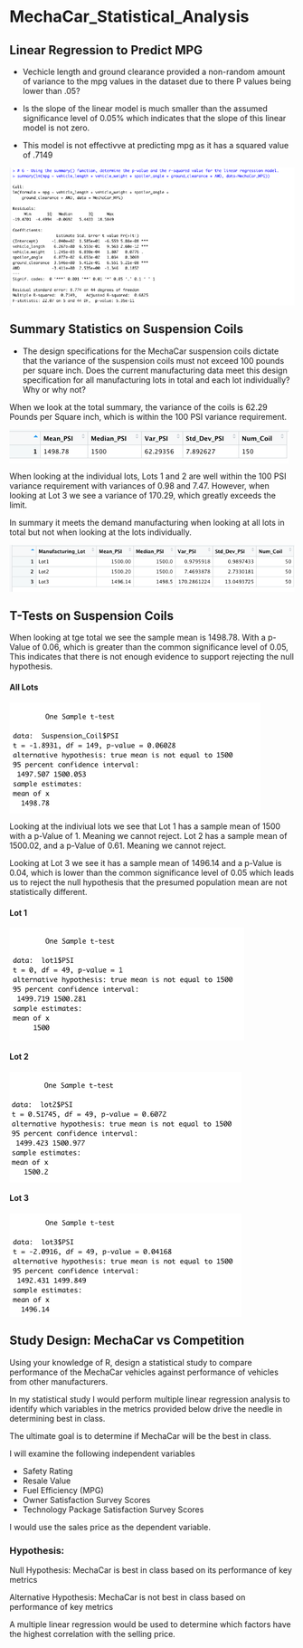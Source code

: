 # MechaCar_Statistical_Analysis


 ## Linear Regression to Predict MPG
 
* Vechicle length and ground clearance provided a non-random amount of variance to the mpg values in the dataset due to there P values being lower than .05?
 
* Is the slope of the linear model is much smaller than the assumed significance level of 0.05% which indicates that the slope of this linear model is not zero.

* This model is not effectivve at predicting mpg as it has a squared value of .7149

<img src="Resources/Images/pvalue_rsquared.png" align="center">

## Summary Statistics on Suspension Coils

* The design specifications for the MechaCar suspension coils dictate that the variance of the suspension coils must not exceed 100 pounds per square inch. Does the current manufacturing data meet this design specification for all manufacturing lots in total and each lot individually? Why or why not?

When we look at the total summary, the variance of the coils is 62.29 Pounds per Square inch, which is within the 100 PSI variance requirement.

<img src="Resources/Images/TotalSummary.png" align="center">

When looking at the individual lots, Lots 1 and 2 are well within the 100 PSI variance requirement with variances of 0.98 and 7.47. However, when looking at Lot 3 we see a variance of 170.29, which greatly exceeds the limit. 

In summary it meets the demand manufacturing when looking at all lots in total but not when looking at the lots individually.

<img src="Resources/Images/LotSummary.png" align="center">

## T-Tests on Suspension Coils
When looking at tge total we see the sample mean is 1498.78.  With a p-Value of 0.06, which is greater than the common significance level of 0.05,  This indicates that there is not enough evidence to support rejecting the null hypothesis.

#### All Lots
<img src="Resources/Images/t-test_All_Lots.png" align="center">  

Looking at the indiviual lots we see that Lot 1 has a sample mean of 1500 with a p-Value of 1.  Meaning we cannot reject.  Lot 2 has a sample mean of 1500.02, and a p-Value of 0.61.  Meaning we cannot reject. 

Looking at Lot 3 we see it has a sample mean of 1496.14 and a p-Value is 0.04, which is lower than the common significance level of 0.05 which leads us to reject the null hypothesis that the presumed population mean are not statistically different.

#### Lot 1
<img src="Resources/Images/t-test-Lot-1.png" align="center">  

#### Lot 2
<img src="Resources/Images/t-test-Lot-2.png" align="center">  

#### Lot 3
<img src="Resources/Images/t-test-Lot-3.png" align="center">  



## Study Design: MechaCar vs Competition

Using your knowledge of R, design a statistical study to compare performance of the MechaCar vehicles against performance of vehicles from other manufacturers.

In my statistical study I would perform multiple linear regression analysis to identify which variables in the metrics provided below drive the needle in determining best in class.

The ultimate goal is to determine if MechaCar will be the best in class. 

I will examine the following independent variables

* Safety Rating
* Resale Value
* Fuel Efficiency (MPG)
* Owner Satisfaction Survey Scores
* Technology Package Satisfaction Survey Scores

I would use the sales price as the dependent variable.

### Hypothesis: 

Null Hypothesis: MechaCar is best in class based on its performance of key metrics

Alternative Hypothesis: MechaCar is not best in class based on performance of key metrics

A multiple linear regression would be used to determine which factors have the highest correlation with the selling price.

